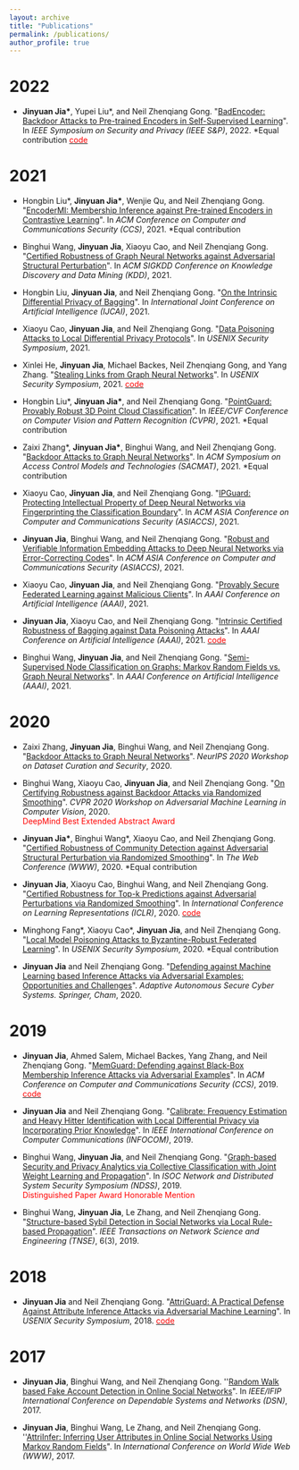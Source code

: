 ```yaml
---
layout: archive
title: "Publications"
permalink: /publications/
author_profile: true
---
```


2022
=====
* **Jinyuan Jia\***, Yupei Liu\*, and Neil Zhenqiang Gong.  "[BadEncoder: Backdoor Attacks to Pre-trained Encoders in Self-Supervised Learning](https://arxiv.org/pdf/2108.00352.pdf)". In *IEEE Symposium on Security and Privacy (IEEE S&P)*, 2022. \*Equal contribution [<span style="color:red">code</span>](https://github.com/jjy1994/BadEncoder)

2021
======
* Hongbin Liu\*, **Jinyuan Jia\***, Wenjie Qu, and Neil Zhenqiang Gong.  "[EncoderMI: Membership Inference against Pre-trained Encoders in Contrastive Learning](https://arxiv.org/pdf/2108.11023.pdf)". In *ACM Conference on Computer and Communications Security (CCS)*, 2021. *Equal contribution

* Binghui Wang, **Jinyuan Jia**, Xiaoyu Cao, and Neil Zhenqiang Gong.  "[Certified Robustness of Graph Neural Networks against Adversarial Structural Perturbation](https://arxiv.org/pdf/2008.10715.pdf)". In *ACM SIGKDD Conference on Knowledge Discovery and Data Mining (KDD)*, 2021.

* Hongbin Liu, **Jinyuan Jia**, and Neil Zhenqiang Gong. "[On the Intrinsic Differential Privacy of Bagging](https://arxiv.org/pdf/2008.09845.pdf)". In *International Joint Conference on Artificial Intelligence (IJCAI)*, 2021.

* Xiaoyu Cao, **Jinyuan Jia**, and Neil Zhenqiang Gong. "[Data Poisoning Attacks to Local Differential Privacy Protocols](https://arxiv.org/pdf/1911.02046.pdf)". In *USENIX Security Symposium*, 2021.

* Xinlei He, **Jinyuan Jia**, Michael Backes, Neil Zhenqiang Gong, and Yang Zhang. "[Stealing Links from Graph Neural Networks](https://arxiv.org/pdf/2005.02131.pdf)". In *USENIX Security Symposium*, 2021. [<span style="color:red">code</span>](https://github.com/xinleihe/link_stealing_attack)

* Hongbin Liu\*, **Jinyuan Jia\***, and Neil Zhenqiang Gong. "[PointGuard: Provably Robust 3D Point Cloud Classification](https://arxiv.org/pdf/2103.03046.pdf)". In *IEEE/CVF Conference on Computer Vision and Pattern Recognition (CVPR)*, 2021. \*Equal contribution

* Zaixi Zhang\*, **Jinyuan Jia\***, Binghui Wang, and Neil Zhenqiang Gong. "[Backdoor Attacks to Graph Neural Networks](https://arxiv.org/pdf/2006.11165)". In *ACM Symposium on Access Control Models and Technologies (SACMAT)*, 2021. \*Equal contribution

* Xiaoyu Cao, **Jinyuan Jia**, and Neil Zhenqiang Gong. "[IPGuard: Protecting Intellectual Property of Deep Neural Networks via Fingerprinting the Classification Boundary](https://arxiv.org/pdf/1910.12903.pdf)". In *ACM ASIA Conference on Computer and Communications Security (ASIACCS)*, 2021.

* **Jinyuan Jia**, Binghui Wang, and Neil Zhenqiang Gong. "[Robust and Verifiable Information Embedding Attacks to Deep Neural Networks via Error-Correcting Codes](https://arxiv.org/pdf/2010.13751.pdf)". In *ACM ASIA Conference on Computer and Communications Security (ASIACCS)*, 2021.

* Xiaoyu Cao, **Jinyuan Jia**, and Neil Zhenqiang Gong. "[Provably Secure Federated Learning against Malicious Clients](https://arxiv.org/pdf/2102.01854)". In *AAAI Conference on Artificial Intelligence (AAAI)*, 2021.

* **Jinyuan Jia**, Xiaoyu Cao, and Neil Zhenqiang Gong. "[Intrinsic Certified Robustness of Bagging against Data Poisoning Attacks](https://arxiv.org/pdf/2008.04495)". In *AAAI Conference on Artificial Intelligence (AAAI)*, 2021. [<span style="color:red">code</span>](https://github.com/jjy1994/BaggingCertifyDataPoisoning)

* Binghui Wang, **Jinyuan Jia**, and Neil Zhenqiang Gong. "[Semi-Supervised Node Classification on Graphs: Markov Random Fields vs. Graph Neural Networks](https://arxiv.org/pdf/2012.13085)". In *AAAI Conference on Artificial Intelligence (AAAI)*, 2021.


2020
======

* Zaixi Zhang, **Jinyuan Jia**, Binghui Wang, and Neil Zhenqiang Gong. "[Backdoor Attacks to Graph Neural Networks](http://securedata.lol/camera_ready/13.pdf)". *NeurIPS 2020 Workshop on Dataset Curation and Security*, 2020.

* Binghui Wang, Xiaoyu Cao, **Jinyuan Jia**, and Neil Zhenqiang Gong. "[On Certifying Robustness against Backdoor Attacks via Randomized Smoothing](https://arxiv.org/pdf/2002.11750)". *CVPR 2020 Workshop on Adversarial Machine Learning in Computer Vision*, 2020. \
<span style="color:red">DeepMind Best Extended Abstract Award</span>

* **Jinyuan Jia\***, Binghui Wang\*, Xiaoyu Cao, and Neil Zhenqiang Gong. "[Certified Robustness of Community Detection against Adversarial Structural Perturbation via Randomized Smoothing](https://arxiv.org/pdf/2002.03421)". In *The Web Conference (WWW)*, 2020. \*Equal contribution

* **Jinyuan Jia**, Xiaoyu Cao, Binghui Wang, and Neil Zhenqiang Gong. "[Certified Robustness for Top-k Predictions against Adversarial Perturbations via Randomized Smoothing](https://arxiv.org/pdf/1912.09899)". In *International Conference on Learning Representations (ICLR)*, 2020. [<span style="color:red">code</span>](https://github.com/jjy1994/Certify_Topk)

* Minghong Fang\*, Xiaoyu Cao\*, **Jinyuan Jia**, and Neil Zhenqiang Gong. "[Local Model Poisoning Attacks to Byzantine-Robust Federated Learning](https://www.usenix.org/system/files/sec20summer_fang_prepub.pdf)". In *USENIX Security Symposium*, 2020. \*Equal contribution 

* **Jinyuan Jia** and Neil Zhenqiang Gong. "[Defending against Machine Learning based Inference Attacks via Adversarial Examples: Opportunities and Challenges](https://arxiv.org/pdf/1909.08526)". *Adaptive Autonomous Secure Cyber Systems. Springer, Cham*, 2020.


2019
======

* **Jinyuan Jia**, Ahmed Salem, Michael Backes, Yang Zhang, and Neil Zhenqiang Gong. "[MemGuard: Defending against Black-Box Membership Inference Attacks via Adversarial Examples](https://arxiv.org/pdf/1909.10594)". In *ACM Conference on Computer and Communications Security (CCS)*, 2019. [<span style="color:red">code</span>](https://github.com/jjy1994/MemGuard)

* **Jinyuan Jia** and Neil Zhenqiang Gong. "[Calibrate: Frequency Estimation and Heavy Hitter Identification with Local Differential Privacy via Incorporating Prior Knowledge](https://arxiv.org/pdf/1812.02055)". In *IEEE International Conference on Computer Communications (INFOCOM)*, 2019. 

* Binghui Wang, **Jinyuan Jia**, and Neil Zhenqiang Gong. "[Graph-based Security and Privacy Analytics via Collective Classification with Joint Weight Learning and Propagation](https://arxiv.org/pdf/1812.01661)". In *ISOC Network and Distributed System Security Symposium (NDSS)*, 2019. \
<span style="color:red">Distinguished Paper Award Honorable Mention</span>

* Binghui Wang, **Jinyuan Jia**, Le Zhang, and Neil Zhenqiang Gong. "[Structure-based Sybil Detection in Social Networks via Local Rule-based Propagation](https://arxiv.org/pdf/1803.04321)". *IEEE Transactions on Network Science and Engineering (TNSE)*, 6(3), 2019.

2018
======


* **Jinyuan Jia** and Neil Zhenqiang Gong. "[AttriGuard: A Practical Defense Against Attribute Inference Attacks via Adversarial Machine Learning](https://www.usenix.org/system/files/conference/usenixsecurity18/sec18-jia.pdf)". In *USENIX Security Symposium*, 2018. [<span style="color:red">code</span>](https://github.com/jjy1994/AttriGuard)

2017
======


* **Jinyuan Jia**, Binghui Wang, and Neil Zhenqiang Gong. ''[Random Walk based Fake Account Detection in Online Social Networks](https://ieeexplore.ieee.org/abstract/document/8023129)". In *IEEE/IFIP International Conference on Dependable Systems and Networks (DSN)*, 2017.

* **Jinyuan Jia**, Binghui Wang, Le Zhang, and Neil Zhenqiang Gong. ''[AttriInfer: Inferring User Attributes in Online Social Networks Using Markov Random Fields](https://dl.acm.org/doi/abs/10.1145/3038912.3052695)". In *International Conference on World Wide Web (WWW)*, 2017.
